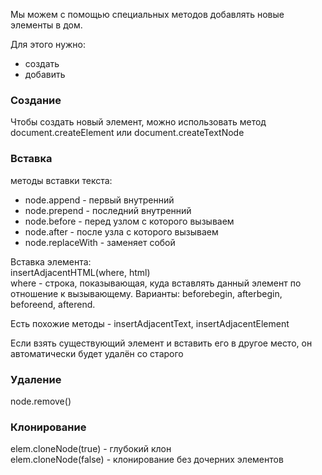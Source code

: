 Мы можем с помощью специальных методов добавлять новые элементы в дом.

Для этого нужно:
 - создать
 - добавить

### Создание
Чтобы создать новый элемент, можно использовать метод
document.createElement или document.createTextNode

### Вставка
методы вставки текста:
 - node.append - первый внутренний
 - node.prepend - последний внутренний
 - node.before - перед узлом с которого вызываем
 - node.after - после узла с которого вызываем
 - node.replaceWith - заменяет собой

Вставка элемента:\
insertAdjacentHTML(where, html)\
where - строка, показывающая, куда вставлять данный элемент по отношение к вызывающему.
Варианты: beforebegin, afterbegin, beforeend, afterend.

Есть похожие методы - insertAdjacentText, insertAdjacentElement

Если взять существующий элемент и вставить его в другое место, он автоматически
будет удалён со старого

### Удаление
node.remove()

### Клонирование
elem.cloneNode(true) - глубокий клон\
elem.cloneNode(false) - клонирование без дочерних элементов